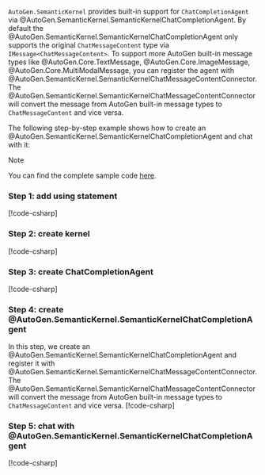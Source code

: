 `AutoGen.SemanticKernel` provides built-in support for `ChatCompletionAgent` via @AutoGen.SemanticKernel.SemanticKernelChatCompletionAgent. By default the @AutoGen.SemanticKernel.SemanticKernelChatCompletionAgent only supports the original `ChatMessageContent` type via `IMessage<ChatMessageContent>`. To support more AutoGen built-in message types like @AutoGen.Core.TextMessage, @AutoGen.Core.ImageMessage, @AutoGen.Core.MultiModalMessage, you can register the agent with @AutoGen.SemanticKernel.SemanticKernelChatMessageContentConnector. The @AutoGen.SemanticKernel.SemanticKernelChatMessageContentConnector will convert the message from AutoGen built-in message types to `ChatMessageContent` and vice versa.

The following step-by-step example shows how to create an @AutoGen.SemanticKernel.SemanticKernelChatCompletionAgent and chat with it:

> [!NOTE]
> You can find the complete sample code [here](https://github.com/ag2ai/ag2/blob/main/dotnet/sample/AutoGen.SemanticKernel.Sample/Create_Semantic_Kernel_Chat_Agent.cs).

### Step 1: add using statement
[!code-csharp[](../../../sample/AutoGen.SemanticKernel.Sample/Create_Semantic_Kernel_Chat_Agent.cs?name=Using)]

### Step 2: create kernel
[!code-csharp[](../../../sample/AutoGen.SemanticKernel.Sample/Create_Semantic_Kernel_Chat_Agent.cs?name=Create_Kernel)]

### Step 3: create ChatCompletionAgent
[!code-csharp[](../../../sample/AutoGen.SemanticKernel.Sample/Create_Semantic_Kernel_Chat_Agent.cs?name=Create_ChatCompletionAgent)]

### Step 4: create @AutoGen.SemanticKernel.SemanticKernelChatCompletionAgent
In this step, we create an @AutoGen.SemanticKernel.SemanticKernelChatCompletionAgent and register it with @AutoGen.SemanticKernel.SemanticKernelChatMessageContentConnector. The @AutoGen.SemanticKernel.SemanticKernelChatMessageContentConnector will convert the message from AutoGen built-in message types to `ChatMessageContent` and vice versa.
[!code-csharp[](../../../sample/AutoGen.SemanticKernel.Sample/Create_Semantic_Kernel_Chat_Agent.cs?name=Create_SemanticKernelChatCompletionAgent)]

### Step 5: chat with @AutoGen.SemanticKernel.SemanticKernelChatCompletionAgent
[!code-csharp[](../../../sample/AutoGen.SemanticKernel.Sample/Create_Semantic_Kernel_Chat_Agent.cs?name=Send_Message)]